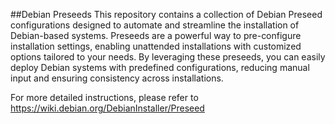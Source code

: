 ##Debian Preseeds
This repository contains a collection of Debian Preseed configurations designed to automate and streamline the installation of Debian-based systems. Preseeds are a powerful way to pre-configure installation settings, enabling unattended installations with customized options tailored to your needs. By leveraging these preseeds, you can easily deploy Debian systems with predefined configurations, reducing manual input and ensuring consistency across installations.

For more detailed instructions, please refer to https://wiki.debian.org/DebianInstaller/Preseed
